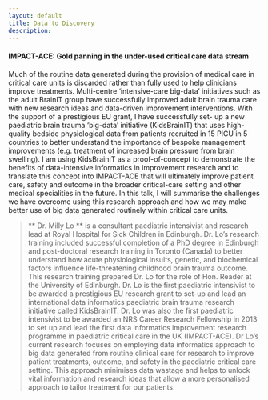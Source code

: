 ```yaml
---
layout: default
title: Data to Discovery
description:
---
```


#### IMPACT-ACE: Gold panning in the under-used critical care data stream

Much of the routine data generated during the provision of medical care in critical care units is discarded rather than fully used to help clinicians improve treatments. Multi-centre ‘intensive-care big-data’ initiatives such as the adult BrainIT group have successfully improved adult brain trauma care with new research ideas and data-driven improvement interventions. With the support of a prestigious EU grant, I have successfully set- up a new paediatric brain trauma ‘big-data’ initiative (KidsBrainIT) that uses high-quality bedside physiological data from patients recruited in 15 PICU in 5 countries to better understand the importance of bespoke management improvements (e.g. treatment of increased brain pressure from brain swelling). I am using KidsBrainIT as a proof-of-concept to demonstrate the benefits of data-intensive informatics in improvement research and to translate this concept into IMPACT-ACE that will ultimately improve patient care, safety and outcome in the broader critical-care setting and other medical specialities in the future. In this talk, I will summarise the challenges we have overcome using this research approach and how we may make better use of big data generated routinely within critical care units.

> ** Dr. Milly Lo ** is a consultant paediatric intensivist and research lead at Royal Hospital for Sick Children in Edinburgh. Dr. Lo’s research training included successful completion of a PhD degree in Edinburgh and post-doctoral research training in Toronto (Canada) to better understand how acute physiological insults, genetic, and biochemical factors influence life-threatening childhood brain trauma outcome. This research training prepared Dr. Lo for the role of Hon. Reader at the University of Edinburgh. Dr. Lo is the first paediatric intensivist to be awarded a prestigious EU research grant to set-up and lead an international data informatics paediatric brain trauma research initiative called KidsBrainIT. Dr. Lo was also the first paediatric intensivist to be awarded an NRS Career Research Fellowship in 2013 to set up and lead the first data informatics improvement research programme in paediatric critical care in the UK (IMPACT-ACE). Dr Lo’s current research focuses on employing data informatics approach to big data generated from routine clinical care for research to improve patient treatments, outcome, and safety in the paediatric critical care setting. This approach minimises data wastage and helps to unlock vital information and research ideas that allow a more personalised approach to tailor treatment for our patients.

